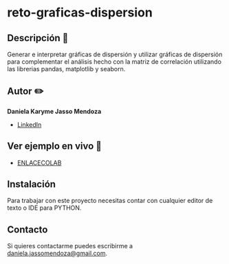 # reto-graficas-dispersion
## Descripción 📝

Generar e interpretar gráficas de dispersión y utilizar gráficas de dispersión para complementar el análisis hecho con la matriz de correlación utilizando las librerias pandas, matplotlib y seaborn.

## Autor ✏️
**Daniela Karyme Jasso Mendoza**


* [LinkedIn](www.linkedin.com/in/daniela-karyme-jasso-mendoza-82a8681a0)


## Ver ejemplo en vivo 👀
- [ENLACECOLAB](https://colab.research.google.com/drive/1F6O9D-LD0wLrNbO6vn8pBJClEJG_evsl?usp=sharing)

## Instalación
Para trabajar con este proyecto necesitas contar con cualquier editor de texto o IDE para PYTHON.

## Contacto
Si quieres contactarme puedes escribirme a daniela.jassomendoza@gmail.com.

